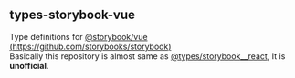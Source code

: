 ## types-storybook-vue
Type definitions for [@storybook/vue](https://www.npmjs.com/package/@storybook/vue)  
[(https://github.com/storybooks/storybook)](https://github.com/storybooks/storybook)  
Basically this repository is almost same as [@types/storybook__react](https://www.npmjs.com/package/@types/storybook__react), It is **unofficial**.

